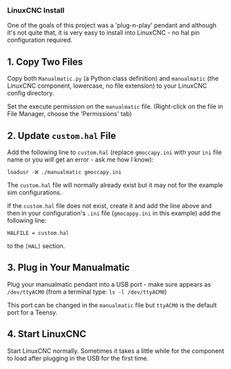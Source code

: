 ### LinuxCNC Install

One of the goals of this project was a 'plug-n-play' pendant and although it's not quite that, it is very easy to install into LinuxCNC - no hal pin configuration required.

## 1. Copy Two Files

Copy both ```Manualmatic.py``` (a Python class definition) and ```manualmatic``` (the LinuxCNC component, lowercase, no file extension) to your LinuxCNC config directory. 

Set the execute permission on the ```manualmatic``` file. (Right-click on the file in File Manager, choose the 'Permissions' tab)

## 2. Update ```custom.hal``` File

Add the following line to ```custom.hal``` (replace ```gmoccapy.ini``` with your ```ini``` file name or you *will* get an error - ask me how I know):    

```loadusr -W ./manualmatic gmoccapy.ini```

The ```custom.hal``` file will normally already exist but it may not for the example sim configurations.

If the ```custom.hal``` file does not exist, create it and add the line above and then in your configuration's ```.ini``` file (```gmocappy.ini``` in this example) add the following line: 

```HALFILE = custom.hal``` 

to the ```[HAL]``` section.

## 3. Plug in Your Manualmatic

Plug your manualmatic pendant into a USB port - make sure appears as ```/dev/ttyACM0``` (from a terminal type: ```ls -l /dev/ttyACM0```)

This port can be changed in the ```manualmatic``` file but ```ttyACM0``` is the default port for a Teensy.


## 4. Start LinuxCNC

Start LinuxCNC normally. Sometimes it takes a little while for the component to load after plugging in the USB for the first time.
